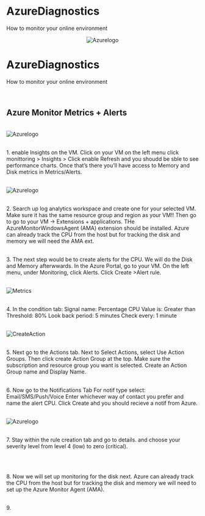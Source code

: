 # AzureDiagnostics
How to monitor your online environment
<p align="center">
<img src="https://imgur.com/IrEGWDd.png" alt="Azurelogo"/>
</p>

<h1>AzureDiagnostics</h1>
How to monitor your online environment <br />
</p>
<br />
<h2>Azure Monitor Metrics + Alerts </h2>
</p>
<br />
<img src="https://imgur.com/FvvvxTb.png" alt="Azurelogo"/>
</p>
<br />
1. enable Insights on the VM. Click on your VM on the left menu click monittoring > Insights > Click enable
Refresh and you shoudd be sble to see performance charts.
 Once that’s there you’ll have access to Memory and Disk metrics in Metrics/Alerts.
 </p>
<br />
<img src="https://imgur.com/cEBRkSy.png" alt="Azurelogo"/>
</p>
<br />
2. Search up log analytics workspace and create one for your selected VM.
Make sure it has the same resource group and region as your VM!!
Then go to go to your VM → Extensions + applications. THe AzureMonitorWindowsAgent (AMA) extension should be installed. Azure can already track the CPU from the host but for tracking the disk and memory we will need the AMA ext.
</p>
<br />
3. The next step would be to create alerts for the CPU. We will do the  Disk and Memory afterwwards.
In the Azure Portal, go to your VM.
On the left menu, under Monitoring, click Alerts.
Click Create >Alert rule.
</p>
<br />
<img src="https://imgur.com/non2LxA.png" alt="Metrics"/>
</p>
<br />
4. In the condition tab:
    Signal name: Percentage CPU
    Value is: Greater than
    Threshold: 80%
    Look back period: 5 minutes
    Check every: 1 minute
</p>
<br />
<img src="https://imgur.com/LYb1J8J.png" alt="CreateAction"/>
</p>
<br />
5. Next go to the Actions tab. 
Next to Select Actions, select Use Action Groups.
Then click create Action Group at the top.
Make sure the subscription and resource group you want is selected.
Create an Action Group name and Display Name.
</p>
<br />
6. Now go to the Notifications Tab
For notif type select: Email/SMS/Push/Voice
Enter whichever way of contact you prefer and name the alert CPU. Click Create ahd you should recieve a notif from Azure.
</p>
<br />
<img src="https://imgur.com/5XSkCYH.png" alt="Azurelogo"/>
</p>
<br />
7. Stay within the rule creation tab and go to details. and choose your severity level from level 4 (low) to zero (critical).
</p>
<br />
</p>
<br />
8. Now we will set up monitoring for the disk next. Azure can already track the CPU from the host but for tracking the disk and memory we will need
to set up the Azure Monitor Agent (AMA). 
</p>
<br />
9.





